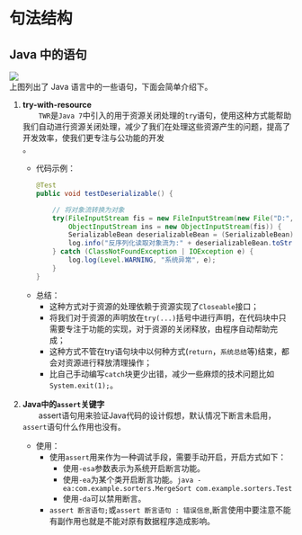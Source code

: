 # 句法结构
## Java 中的语句
![][1]<br>
上图列出了 Java 语言中的一些语句，下面会简单介绍下。

1. **try-with-resource**<br>
&emsp;&emsp;`TWR`是`Java 7`中引入的用于资源关闭处理的`try`语句，使用这种方式能帮助我们自动进行资源关闭处理，减少了我们在处理这些资源产生的问题，提高了开发效率，使我们更专注与公功能的开发<br>。
    - 代码示例：
        ```java
        @Test
        public void testDeserializable() {

            // 将对象流转换为对象
            try(FileInputStream fis = new FileInputStream(new File("D:", "test.java"));
                ObjectInputStream ins = new ObjectInputStream(fis)) {
                SerializableBean deserializableBean = (SerializableBean) ins.readObject();
                log.info("反序列化读取对象流为:" + deserializableBean.toString());
            } catch (ClassNotFoundException | IOException e) {
                log.log(Level.WARNING, "系统异常", e);
            }
        }
        ```
    - 总结：
        - 这种方式对于资源的处理依赖于资源实现了`Closeable`接口；
        - 将我们对于资源的声明放在`try(...)`括号中进行声明，在代码块中只需要专注于功能的实现，对于资源的关闭释放，由程序自动帮助完成；
        - 这种方式不管在try语句块中以何种方式(`return`，`系统总结`等)结束，都会对资源进行释放清理操作；
        - 比自己手动编写`catch`块更少出错，减少一些麻烦的技术问题比如`System.exit(1);`。

2. **Java中的`assert`关键字**<br>
&emsp;&emsp;assert语句用来验证Java代码的设计假想，默认情况下断言未启用，`assert`语句什么作用也没有。
    - 使用：
        - 使用`assert`用来作为一种调试手段，需要手动开启，开启方式如下：
            - 使用`-esa`参数表示为系统开启断言功能。
            - 使用`-ea`为某个类开启断言功能。`java -ea:com.example.sorters.MergeSort com.example.sorters.Test`
            - 使用`-da`可以禁用断言。
        - `assert 断言语句;`或`assert 断言语句 : 错误信息`,断言使用中要注意不能有副作用也就是不能对原有数据程序造成影响。

<!-- 资源链接 -->
[1]: /docs/assets/images/basic/java-statement.png
